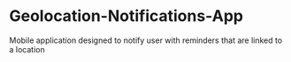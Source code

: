 # Geolocation-Notifications-App
Mobile application designed to notify user with reminders that are linked to a location
